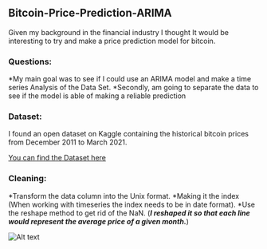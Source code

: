 ## Bitcoin-Price-Prediction-ARIMA

Given my background in the financial industry I thought It  would be interesting to try and make a price prediction model for bitcoin.

### Questions:

*My main goal was to see if I could use an ARIMA model and make a time series Analysis of the Data Set.
*Secondly, am going to separate the data to see if the model is able of making a reliable prediction

### Dataset:

I found an open dataset on Kaggle containing the historical bitcoin prices from December 2011 to March 2021.

[You can find the Dataset here](https://www.kaggle.com/mczielinski/bitcoin-historical-data)

### Cleaning:

*Transform the data column into the Unix format.
*Making it the index (When working with timeseries the index needs to be in date format).
*Use the reshape method to get rid of the NaN. (***I reshaped it so that each line would represent the average price of a given month.***)


![Alt text](https://github.com/CacorinoDias/Bitcoin-Price-Prediction-ARIMA-\Images\Monthly_Reshaped.PNG?raw=true "Title")
